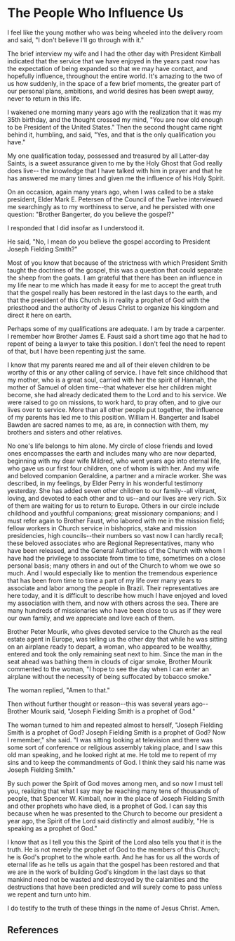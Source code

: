 # The People Who Influence Us

I feel like the young mother who was being wheeled into the delivery room and
said, "I don't believe I'll go through with it."

The brief interview my wife and I had the other day with President Kimball
indicated that the service that we have enjoyed in the years past now has the
expectation of being expanded so that we may have contact, and hopefully
influence, throughout the entire world. It's amazing to the two of us how
suddenly, in the space of a few brief moments, the greater part of our
personal plans, ambitions, and world desires has been swept away, never to
return in this life.

I wakened one morning many years ago with the realization that it was my 35th
birthday, and the thought crossed my mind, "You are now old enough to be
President of the United States." Then the second thought came right behind it,
humbling, and said, "Yes, and that is the only qualification you have."

My one qualification today, possessed and treasured by all Latter-day Saints,
is a sweet assurance given to me by the Holy Ghost that God really does live--
the knowledge that I have talked with him in prayer and that he has answered
me many times and given me the influence of his Holy Spirit.

On an occasion, again many years ago, when I was called to be a stake
president, Elder Mark E. Petersen of the Council of the Twelve interviewed me
searchingly as to my worthiness to serve, and he persisted with one question:
"Brother Bangerter, do you believe the gospel?"

I responded that I did insofar as I understood it.

He said, "No, I mean do you believe the gospel according to President Joseph
Fielding Smith?"

Most of you know that because of the strictness with which President Smith
taught the doctrines of the gospel, this was a question that could separate
the sheep from the goats. I am grateful that there has been an influence in my
life near to me which has made it easy for me to accept the great truth that
the gospel really has been restored in the last days to the earth, and that
the president of this Church is in reality a prophet of God with the
priesthood and the authority of Jesus Christ to organize his kingdom and
direct it here on earth.

Perhaps some of my qualifications are adequate. I am by trade a carpenter. I
remember how Brother James E. Faust said a short time ago that he had to
repent of being a lawyer to take this position. I don't feel the need to
repent of that, but I have been repenting just the same.

I know that my parents reared me and all of their eleven children to be worthy
of this or any other calling of service. I have felt since childhood that my
mother, who is a great soul, carried with her the spirit of Hannah, the mother
of Samuel of olden time--that whatever else her children might become, she had
already dedicated them to the Lord and to his service. We were raised to go on
missions, to work hard, to pray often, and to give our lives over to service.
More than all other people put together, the influence of my parents has led
me to this position. William H. Bangerter and Isabel Bawden are sacred names
to me, as are, in connection with them, my brothers and sisters and other
relatives.

No one's life belongs to him alone. My circle of close friends and loved ones
encompasses the earth and includes many who are now departed, beginning with
my dear wife Mildred, who went years ago into eternal life, who gave us our
first four children, one of whom is with her. And my wife and beloved
companion Geraldine, a partner and a miracle worker. She was described, in my
feelings, by Elder Perry in his wonderful testimony yesterday. She has added
seven other children to our family--all vibrant, loving, and devoted to each
other and to us--and our lives are very rich. Six of them are waiting for us
to return to Europe. Others in our circle include childhood and youthful
companions; great missionary companions; and I must refer again to Brother
Faust, who labored with me in the mission field; fellow workers in Church
service in bishoprics, stake and mission presidencies, high councils--their
numbers so vast now I can hardly recall; these beloved associates who are
Regional Representatives, many who have been released, and the General
Authorities of the Church with whom I have had the privilege to associate from
time to time, sometimes on a close personal basis; many others in and out of
the Church to whom we owe so much. And I would especially like to mention the
tremendous experience that has been from time to time a part of my life over
many years to associate and labor among the people in Brazil. Their
representatives are here today, and it is difficult to describe how much I
have enjoyed and loved my association with them, and now with others across
the sea. There are many hundreds of missionaries who have been close to us as
if they were our own family, and we appreciate and love each of them.

Brother Peter Mourik, who gives devoted service to the Church as the real
estate agent in Europe, was telling us the other day that while he was sitting
on an airplane ready to depart, a woman, who appeared to be wealthy, entered
and took the only remaining seat next to him. Since the man in the seat ahead
was bathing them in clouds of cigar smoke, Brother Mourik commented to the
woman, "I hope to see the day when I can enter an airplane without the
necessity of being suffocated by tobacco smoke."

The woman replied, "Amen to that."

Then without further thought or reason--this was several years ago--Brother
Mourik said, "Joseph Fielding Smith is a prophet of God."

The woman turned to him and repeated almost to herself, "Joseph Fielding Smith
is a prophet of God? Joseph Fielding Smith is a prophet of God? Now I
remember," she said. "I was sitting looking at television and there was some
sort of conference or religious assembly taking place, and I saw this old man
speaking, and he looked right at me. He told me to repent of my sins and to
keep the commandments of God. I think they said his name was Joseph Fielding
Smith."

By such power the Spirit of God moves among men, and so now I must tell you,
realizing that what I say may be reaching many tens of thousands of people,
that Spencer W. Kimball, now in the place of Joseph Fielding Smith and other
prophets who have died, is a prophet of God. I can say this because when he
was presented to the Church to become our president a year ago, the Spirit of
the Lord said distinctly and almost audibly, "He is speaking as a prophet of
God."

I know that as I tell you this the Spirit of the Lord also tells you that it
is the truth. He is not merely the prophet of God to the members of this
Church; he is God's prophet to the whole earth. And he has for us all the
words of eternal life as he tells us again that the gospel has been restored
and that we are in the work of building God's kingdom in the last days so that
mankind need not be wasted and destroyed by the calamities and the
destructions that have been predicted and will surely come to pass unless we
repent and turn unto him.

I do testify to the truth of these things in the name of Jesus Christ. Amen.

## References

